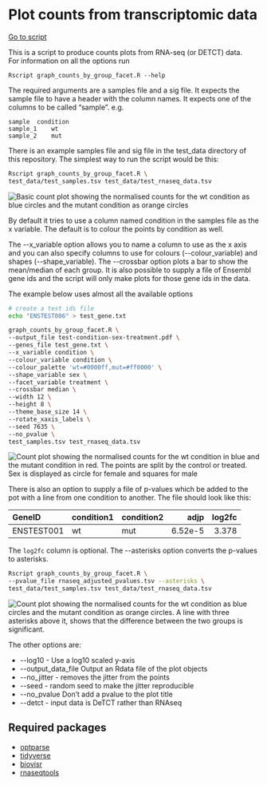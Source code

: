 # Plot counts from transcriptomic data

[Go to script](../../graph_counts_by_group_facet.R)

This is a script to produce counts plots from RNA-seq (or DETCT) data.  
For information on all the options run

    Rscript graph_counts_by_group_facet.R --help

The required arguments are a samples file and a sig file. It expects the
sample file to have a header with the column names. It expects one of
the columns to be called “sample”. e.g.

    sample  condition
    sample_1    wt
    sample_2    mut

There is an example samples file and sig file in the test_data directory
of this repository. The simplest way to run the script would be this:

``` bash
Rscript graph_counts_by_group_facet.R \
test_data/test_samples.tsv test_data/test_rnaseq_data.tsv
```

![Basic count plot showing the normalised counts for the wt condition as
blue circles and the mutant condition as orange
circles](test_counts_basic.1.png "Basic count plot")

By default it tries to use a column named condition in the samples file
as the x variable. The default is to colour the points by condition as
well.

The --x_variable option allows you to name a column to use as the x axis
and you can also specify columns to use for colours (--colour_variable)
and shapes (--shape_variable). The --crossbar option plots a bar to show
the mean/median of each group. It is also possible to supply a file of
Ensembl gene ids and the script will only make plots for those gene ids
in the data.

The example below uses almost all the available options

``` bash
# create a test ids file
echo "ENSTEST006" > test_gene.txt

graph_counts_by_group_facet.R \
--output_file test-condition-sex-treatment.pdf \
--genes_file test_gene.txt \
--x_variable condition \
--colour_variable condition \
--colour_palette 'wt=#0000ff,mut=#ff0000' \
--shape_variable sex \
--facet_variable treatment \
--crossbar median \
--width 12 \
--height 8 \
--theme_base_size 14 \
--rotate_xaxis_labels \
--seed 7635 \
--no_pvalue \
test_samples.tsv test_rnaseq_data.tsv
```

![Count plot showing the normalised counts for the wt condition in blue
and the mutant condition in red. The points are split by the control or
treated. Sex is displayed as circle for female and squares for
male](count_plot_everything.1.png "Count plot by condition by treatment")

There is also an option to supply a file of p-values which be added to
the pot with a line from one condition to another. The file should look
like this:

| GeneID     | condition1 | condition2 |    adjp | log2fc |
|:-----------|:-----------|:-----------|--------:|-------:|
| ENSTEST001 | wt         | mut        | 6.52e-5 |  3.378 |

The `log2fc` column is optional. The --asterisks option converts the
p-values to asterisks.

``` bash
Rscript graph_counts_by_group_facet.R \
--pvalue_file rnaseq_adjusted_pvalues.tsv --asterisks \
test_data/test_samples.tsv test_data/test_rnaseq_data.tsv
```

![Count plot showing the normalised counts for the wt condition as blue
circles and the mutant condition as orange circles. A line with three
asterisks above it, shows that the difference between the two groups is
significant.](test_counts_pval.1.png "Count plot by condition with p-values")

The other options are:

-   --log10 - Use a log10 scaled y-axis
-   --output_data_file Output an Rdata file of the plot objects
-   --no_jitter - removes the jitter from the points
-   --seed - random seed to make the jitter reproducible
-   --no_pvalue Don’t add a pvalue to the plot title
-   --detct - input data is DeTCT rather than RNAseq

## Required packages

-   [optparse](https://github.com/trevorld/r-optparse)
-   [tidyverse](https://www.tidyverse.org/)
-   [biovisr](https://github.com/richysix/biovisr)
-   [rnaseqtools](https://github.com/richysix/rnaseqtools)

